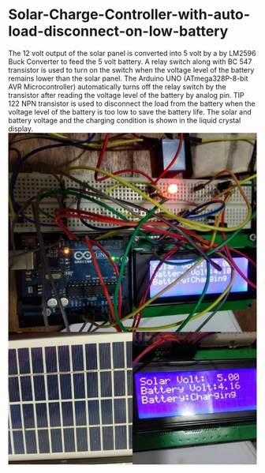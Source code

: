 # Solar-Charge-Controller-with-auto-load-disconnect-on-low-battery
The 12 volt output of the solar panel is converted into 5 volt by a by LM2596 Buck Converter to feed the 5 volt battery. A relay switch along with BC 547 transistor is used to turn on the switch when the voltage level of the battery remains lower than the solar panel. The Arduino UNO (ATmega328P-8-bit AVR Microcontroller) automatically turns off the relay switch by the transistor after reading the voltage level of the battery by analog pin. TIP 122 NPN transistor is used to disconnect the load from the battery when the voltage level of the battery is too low to save the battery life. The solar and battery voltage and the charging condition is shown in the liquid crystal display.<br/>
![](A.jpg)
